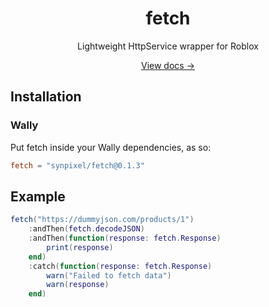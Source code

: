 <div align="center">
  <h1>fetch</h1>
  <p>Lightweight HttpService wrapper for Roblox</p>
  <a href="https://synpixel.github.io/rbx-fetch/">View docs →</a>
</div>

## Installation

### Wally

Put fetch inside your Wally dependencies, as so:

```toml
fetch = "synpixel/fetch@0.1.3"
```

## Example

```lua
fetch("https://dummyjson.com/products/1")
    :andThen(fetch.decodeJSON)
    :andThen(function(response: fetch.Response)
        print(response)
    end)
    :catch(function(response: fetch.Response)
        warn("Failed to fetch data")
        warn(response)
    end)
```
